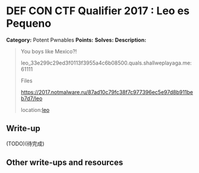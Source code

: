 # DEF CON CTF Qualifier 2017 : Leo es Pequeno

**Category:** Potent Pwnables
**Points:** 
**Solves:** 
**Description:**

> You boys like Mexico?!
>
> leo_33e299c29ed3f0113f3955a4c6b08500.quals.shallweplayaga.me:61111
>
> Files
>
> <https://2017.notmalware.ru/87ad10c79fc38f7c977396ec5e97d8b911beb7d7/leo>
>
> location:[leo](leo)

## Write-up

(TODO)(待完成)

## Other write-ups and resources
